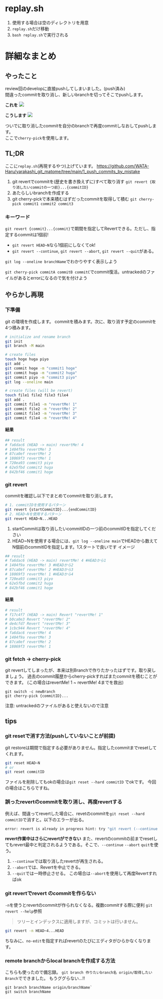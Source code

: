 # replay.sh
1. 使用する場合は空のディレクトリを用意
2. ```replay.sh```だけ移動
3. ```bash replay.sh```で実行される


# 詳細なまとめ
## やったこと
review回のdevelopに直接pushしてしまいました。(push済み)   
間違ったcommitを取り消し、新しいbranchを切ってそこでpushします。

**これを**
![](./before.png)

**こうします**
![](./after.png)

ついでに取り消したcommitを自分のbranchで再度commitしなおしてpushします。   
ここで```cherry-pick```を使用します。

## TL;DR
ここに```replay.sh```(再現するやつ)上げています。
https://github.com/WATA-Haru/yarakashi_git_matome/tree/main/1_push_commits_by_mistake

1. git revertでcommitを(歴史を書き換えずに)すべて取り消す
   ```git revert {取り消したいcommitの一つ前}...{commitID}```
2. あたらしいbranchを作成する
3. git cherry-pickで本来積むはずだったcommitを取得して積む
   ```git cherry-pick commit1 commit2 commit3```

### キーワード
```git revert {commit}...{commit}```で期間を指定してRevertできる。ただし、指定するcommitは1個前!
  - ```git revert HEAD~N```なら1個前にしなくてok!
  - ```git revert --continue```, ```git revert --abort```, ```git revert --quit```がある。

```git log --oneline branchName```でわかりやすく表示しよう   

```git cherry-pick commitA commitB commitC```でcommit復活。untrackedのファイルがあるとerrorになるので気を付けよう

## やらかし再現
### 下準備
git の環境を作成します。
commitを積みます。次に、取り消す予定のcommitを4つ積みます。

```bash
# initialize and rename branch
git init
git branch -M main

# create files
touch hoge huga piyo
git add .
git commit hoge -m "commit1 hoge"
git commit huga -m "commit2 huga"
git commit piyo -m "commit3 piyo"
git log --oneline main

# create files (will be revert)
touch file1 file2 file3 file4
git add .
git commit file1 -m "revertMe! 1"
git commit file2 -m "revertMe! 2"
git commit file3 -m "revertMe! 3"
git commit file4 -m "revertMe! 4"
```

#### 結果
```bash
## result
# fa6dac6 (HEAD -> main) revertMe! 4
# 1404f9a revertMe! 3
# 87ca0ef revertMe! 2
# 18069f3 revertMe! 1
# 720ea93 commit3 piyo
# 62e5fbd commit2 huga
# 842bf46 commit1 hoge
```

### git revert
commitを確認し以下でまとめてcommitを取り消します。
```bash
# 1. commitIDを使用するパターン
git revert {startCommitID}...{endCommitID}
# 2. HEAD~Nを使用するパターン
git revert HEAD~N...HEAD 
```
1. startCommitは取り消したいcommitIDの一つ前のcommitIDを指定してください
2. HEAD~Nを使用する場合には、```git log --oneline main```でHEADから数えてN個前のcommitIDを指定します。1スタートで良いです
イメージ
```bash
## result
# fa6dac6 (HEAD -> main) revertMe! 4 #HEADから1
# 1404f9a revertMe! 3 #HEADから2
# 87ca0ef revertMe! 2 #HEADから3
# 18069f3 revertMe! 1 #HEADから4
# 720ea93 commit3 piyo
# 62e5fbd commit2 huga
# 842bf46 commit1 hoge
```
#### 結果
```bash
# result
# f17c4f7 (HEAD -> main) Revert "revertMe! 1"
# b0ca0e3 Revert "revertMe! 2"
# de4cfd7 Revert "revertMe! 3"
# 1cbc944 Revert "revertMe! 4"
# fa6dac6 revertMe! 4
# 1404f9a revertMe! 3
# 87ca0ef revertMe! 2
# 18069f3 revertMe! 1
```

### git fetch -> cherry-pick
git revertしてしまったが、本来は別Branchで作りたかったはずです。取り戻しましょう。
過去のcommit履歴からcherry-pickすればまたcommitを積むことができます。
(この場合はrevertMe! 1 ~ revertMe! 4までを救出)
```
git switch -c newBranch
git cherry-pick {commitID}...
```

注意: untrackedのファイルがあると使えないので注意

## tips

### git resetで消す方法(pushしていないことが前提)

git restoreは期間で指定する必要がありません。指定したcommitまでresetしてくれます。
```bash
git reset HEAD~N
# or
git reset commitID
```
ファイルを削除してもokの場合は`git reset --hard commitID` でokです。
今回の場合はこちらですね。

###  誤ったrevertのcommitを取り消し、再度revertする
例えば、間違ってrevertした場合に、revetのcommitを```git reset --hard commitID```で消すと。以下のエラーが出る。
```bash
error: revert is already in progress hint: try "git revert (--continue | --abort | --quit)"
```

**revert作業中はさらにrevertができない**
また、revertのcommitの前までresetしてもrevert最中と判定されるようである。そこで、```--continue``` ```--abort``` ```quit```を使う。

1. ```--continue```では取り消したrevertが再生される。
3. ```--abort```では、Revertを中止できる。
4. ```--quit```では一時停止させる。
この場合は```--abort```を使用して再度Revertすればok

### git revertでrevert のcommitを作らない
```-n```を使うとrevertのcommitが作られなくなる。複数commitする際に便利
```git revert --help```参照
>ツリーとインデックスに適用しますが、コミットは行いません。
```bash
git revert -n HEAD~4...HEAD
```

ちなみに、```no-edit```を指定すればrevertのたびにエディタがひらかなくなります。

### remote branchからlocal branchを作成する方法
こちらも使ったので備忘録。 ```git branch 作りたいbranch名 origin/取得したいBranch```でできました。
もうググらない...!!
```
git branch branchName origin/branchName`
git switch branchName
```
